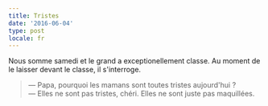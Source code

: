 ```yaml
---
title: Tristes
date: '2016-06-04'
type: post
locale: fr
---
```


Nous somme samedi et le grand a exceptionellement classe. Au moment de le laisser devant le classe, il s'interroge.

<!-- more -->

> — Papa, pourquoi les mamans sont toutes tristes aujourd'hui ?  
> — Elles ne sont pas tristes, chéri. Elles ne sont juste pas maquillées.
